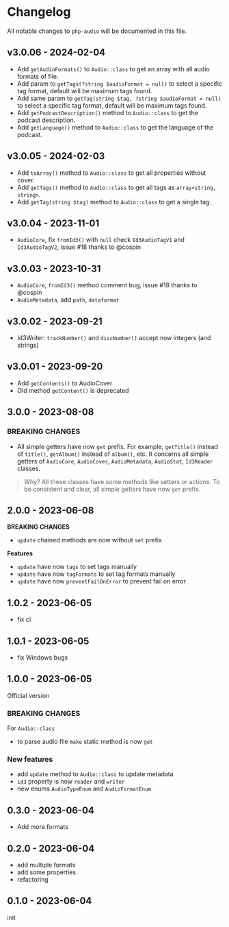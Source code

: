 # Changelog

All notable changes to `php-audio` will be documented in this file.

## v3.0.06 - 2024-02-04

- Add `getAudioFormats()` to `Audio::class` to get an array with all audio formats of file.
- Add param to `getTags(?string $audioFormat = null)` to select a specific tag format, default will be maximum tags found.
- Add same param to `getTag(string $tag, ?string $audioFormat = null)` to select a specific tag format, default will be maximum tags found.
- Add `getPodcastDescription()` method to `Audio::class` to get the podcast description.
- Add `getLanguage()` method to `Audio::class` to get the language of the podcast.

## v3.0.05 - 2024-02-03

- Add `toArray()` method to `Audio::class` to get all properties without cover.
- Add `getTags()` method to `Audio::class` to get all tags as `array<string, string>`.
- Add `getTag(string $tag)` method to `Audio::class` to get a single tag.

## v3.0.04 - 2023-11-01

- `AudioCore`, fix `fromId3()` with `null` check `Id3AudioTagV1` and `Id3AudioTagV2`, issue #18 thanks to @cospin

## v3.0.03 - 2023-10-31

- `AudioCore`, `fromId3()` method comment bug, issue #18 thanks to @cospin
- `AudioMetadata`, add `path`, `dataformat`

## v3.0.02 - 2023-09-21

- Id3Writer: `trackNumber()` and `discNumber()` accept now integers (and strings)

## v3.0.01 - 2023-09-20

- Add `getContents()` to AudioCover
- Old method `getContent()` is deprecated

## 3.0.0 - 2023-08-08

### BREAKING CHANGES

- All simple getters have now `get` prefix. For example, `getTitle()` instead of `title()`, `getAlbum()` instead of `album()`, etc. It concerns all simple getters of `AudioCore`, `AudioCover`, `AudioMetadata`, `AudioStat`, `Id3Reader` classes.

> Why?
All these classes have some methods like setters or actions. To be consistent and clear, all simple getters have now `get` prefix.

## 2.0.0 - 2023-06-08

**BREAKING CHANGES**

- `update` chained methods are now without `set` prefix

**Features**

- `update` have now `tags` to set tags manually
- `update` have now `tagFormats` to set tag formats manually
- `update` have now `preventFailOnError` to prevent fail on error

## 1.0.2 - 2023-06-05

- fix ci

## 1.0.1 - 2023-06-05

- fix Windows bugs

## 1.0.0 - 2023-06-05

Official version

### BREAKING CHANGES

For `Audio::class`

- to parse audio file `make` static method is now `get`

### New features

- add `update` method to `Audio::class` to update metadata
- `id3` property is now `reader` and `writer`
- new enums `AudioTypeEnum` and `AudioFormatEnum`

## 0.3.0 - 2023-06-04

- Add more formats

## 0.2.0 - 2023-06-04

- add multiple formats
- add some properties
- refactoring

## 0.1.0 - 2023-06-04

init
